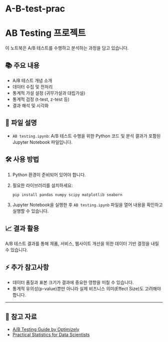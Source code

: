 # A-B-test-prac
# AB Testing 프로젝트

이 노트북은 A/B 테스트를 수행하고 분석하는 과정을 담고 있습니다.

## 📚 주요 내용

- A/B 테스트 개념 소개
- 데이터 수집 및 전처리
- 통계적 가설 설정 (귀무가설과 대립가설)
- 통계적 검정 (t-test, z-test 등)
- 결과 해석 및 시각화
## 📁 파일 설명

- `AB testing.ipynb`: A/B 테스트 수행을 위한 Python 코드 및 분석 결과가 포함된 Jupyter Notebook 파일입니다.

## 🛠️ 사용 방법

1. Python 환경이 준비되어 있어야 합니다.
2. 필요한 라이브러리를 설치하세요:

    ```bash
    pip install pandas numpy scipy matplotlib seaborn
    ```

3. Jupyter Notebook을 실행한 후 `AB testing.ipynb` 파일을 열어 내용을 확인하고 실행할 수 있습니다.

## 📈 결과 활용

A/B 테스트 결과를 통해 제품, 서비스, 웹사이트 개선을 위한 데이터 기반 결정을 내릴 수 있습니다.

## ⚡ 추가 참고사항

- 데이터 품질과 표본 크기가 결과에 중요한 영향을 미칠 수 있습니다.
- 통계적 유의성(p-value)뿐만 아니라 실제 비즈니스 의미(Effect Size)도 고려해야 합니다.

---

## 🔗 참고 자료

- [A/B Testing Guide by Optimizely]([https://www.optimizely.com/optimization-glossary/ab-testing/](https://halbeeb.medium.com/optimizing-game-design-with-data-my-journey-in-a-b-testing-for-engagement-and-monetization-d812bf58360f))
- [Practical Statistics for Data Scientists](https://www.oreilly.com/library/view/practical-statistics-for/9781491952955/)

